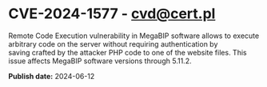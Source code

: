 # CVE-2024-1577 - cvd@cert.pl

Remote Code Execution vulnerability in MegaBIP software allows to execute arbitrary code on the server without requiring authentication by saving crafted by the attacker PHP code to one of the website files. This issue affects MegaBIP software versions through 5.11.2.

**Publish date:** 2024-06-12

